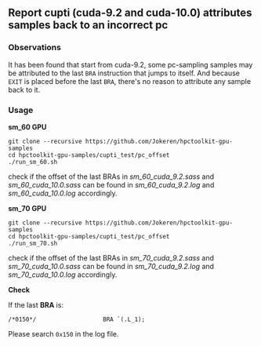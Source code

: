 ## Report cupti (cuda-9.2 and cuda-10.0) attributes samples back to an incorrect pc

### Observations

It has been found that start from cuda-9.2, some pc-sampling samples may be attributed to the last `BRA` instruction that jumps to itself. And because `EXIT` is placed before the last `BRA`, there's no reason to attribute any sample back to it.

### Usage

**sm_60 GPU**

    git clone --recursive https://github.com/Jokeren/hpctoolkit-gpu-samples
    cd hpctoolkit-gpu-samples/cupti_test/pc_offset
    ./run_sm_60.sh
  
check if the offset of the last BRAs in *sm_60_cuda_9.2.sass* and *sm_60_cuda_10.0.sass* can be found in *sm_60_cuda_9.2.log* and *sm_60_cuda_10.0.log* accordingly.

**sm_70 GPU**
    
    git clone --recursive https://github.com/Jokeren/hpctoolkit-gpu-samples
    cd hpctoolkit-gpu-samples/cupti_test/pc_offset
    ./run_sm_70.sh
  
check if the offset of the last BRAs in *sm_70_cuda_9.2.sass* and *sm_70_cuda_10.0.sass* can be found in *sm_70_cuda_9.2.log* and *sm_70_cuda_10.0.log* accordingly.

**Check**

If the last **BRA** is:

    /*0150*/                   BRA `(.L_1);
        
Please search `0x150` in the log file.
